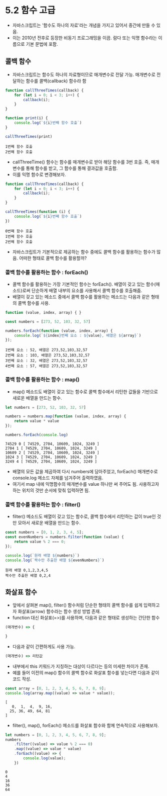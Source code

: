 # 5.2 함수 고급
- 자바스크립트는 '함수도 하나의 자료'라는 개념을 가지고 있어서 중간에 만들 수 있음. 
- 이는 2010년 전후로 등장한 비동기 프로그래밍을 이끔. 람다 또는 익명 함수라는 이름으로 기본 문법에 포함.

## 콜백 함수
- 자바스크립트는 함수도 하나의 자료형이므로 매개변수로 전달 가능. 매개변수로 전달하는 함수를 콜백(callback) 함수라 함
```js
function callThreeTimes(callback) {
    for (let i = 0; i < 3; i++) {
        callback(i);
    }
}

function print(i) {
    console.log(`${i}번째 함수 호출`)
}

callThreeTimes(print)
```
```text0번째 함수 호출
1번째 함수 호출
2번째 함수 호출
```
- callThreeTime() 함수는 함수를 매개변수로 받아 해당 함수를 3번 호출. 즉, 매개변수를 통해 함수를 받고, 그 함수를 통해 결과값을 호출함.
- 이를 익명 함수로 변경해보자.
```js
function callThreeTimes(callback) {
    for (let i = 0; i < 3; i++) {
        callback(i);
    }
}

callThreeTimes(function (i) {
    console.log(`${i}번째 함수 호출`)
})
```
```text
0번째 함수 호출
1번째 함수 호출
2번째 함수 호출
```
- 자바스크립트가 기본적으로 제공하는 함수 중에도 콜백 함수를 활용하는 함수가 많음. 어떠한 형태로 콜백 함수를 활용할까?

### 콜백 함수를 활용하는 함수 : forEach()
- 콜백 함수를 활용하는 가장 기본적인 함수는 forEach(). 배열이 갖고 있는 함수(매소드)로써 단순하게 배열 내부의 요소를 사용해서 콜백 함수를 호출해줌.
- 배열이 갖고 있는 메소드 중에서 콜백 함수를 활용하는 메소드는 다음과 같은 형태의 콜백 함수를 사용.
```js
function (value, index, array) { }
```
```js
const numbers = [273, 52, 103, 32, 57]

numbers.forEach(function (value, index, array) {
    console.log(`${index}번째 요소 : ${value}, 배열은 ${array}`)
});
```
```text
1번째 요소 : 52, 배열은 273,52,103,32,57
2번째 요소 : 103, 배열은 273,52,103,32,57
3번째 요소 : 32, 배열은 273,52,103,32,57
4번째 요소 : 57, 배열은 273,52,103,32,57
```

### 콜백 함수를 활용하는 함수 : map()
- map() 메소드도 배열이 갖고 있는 함수로 콜백 함수에서 리턴한 값들을 기반으로 새로운 배열을 만드는 함수.
```js
let numbers = [273, 52, 103, 32, 57]

numbers = numbers.map(function (value, index, array) {
    return value * value
});

numbers.forEach(console.log)
```
```text
74529 0 [ 74529, 2704, 10609, 1024, 3249 ]
2704 1 [ 74529, 2704, 10609, 1024, 3249 ]
10609 2 [ 74529, 2704, 10609, 1024, 3249 ]
1024 3 [ 74529, 2704, 10609, 1024, 3249 ]
3249 4 [ 74529, 2704, 10609, 1024, 3249 ]
```
- 배열의 모든 값을 제곱하여 다시 numbers에 담아주었고, forEach() 매개변수로 console.log 메소드 자체를 넘겨주어 출력하였음.
- 여기서 map 내에 익명함수의 매개변수를 value 하나만 써 주어도 됨. 사용하고자 하는 위치의 것만 순서에 맞춰 입력하면 됨.

### 콜백 함수를 활용하는 함수 : filter()
- filter() 메소드도 배열이 갖고 있는 함수로, 콜백 함수에서 리턴하는 값이 true인 것만 모아서 새로운 배열을 만드는 함수.
```js
const numbers = [0, 1, 2, 3, 4, 5];
const evenNumbers = numbers.filter(function (value) {
    return value % 2 === 0;
});

console.log(`원래 배열 ${numbers}`)
console.log(`짝수만 추출한 배열 ${evenNumbers}`)
```
```text
원래 배열 0,1,2,3,4,5
짝수만 추출한 배열 0,2,4
```

## 화살표 함수
- 앞에서 살펴본 map(), filter() 함수처럼 단순한 형태의 콜백 함수를 쉽게 입력하고자 화살표(arrow) 함수라는 함수 생성 방법 존재.
- function 대신 화살표(=>)를 사용하며, 다음과 같은 형태로 생성하는 간단한 함수
```js
(매개변수) => {

}
```
- 다음과 같이 간편하게도 사용 가능.
```js
(매개변수) => 리턴값
```
- 내부에서 this 키워드가 지칭하는 대상이 다르다는 등의 미세한 차이가 존재.
- 예를 들어 이전의 map() 함수의 콜백 함수로 화살표 함수를 넣는다면 다음과 같이 코드 작성.
```js
const array = [0, 1, 2, 3, 4, 5, 6, 7, 8, 9];
console.log(array.map((value) => value * value));
```
```text
[
   0,  1,  4,  9, 16,
  25, 36, 49, 64, 81
]
```
- filter(), map(), forEach() 메소드를 화살표 함수와 함께 연속적으로 사용해보자.
```js
let numbers = [0, 1, 2, 3, 4, 5, 6, 7, 8, 9];
numbers
    .filter((value) => value % 2 === 0)
    .map((value) => value * value)
    .forEach((value) => {
        console.log(value);
    })
```
```text
0
4
16
36
64
```
